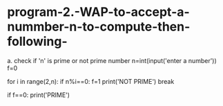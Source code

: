 # program-2.-WAP-to-accept-a-nummber-n-to-compute-then-following-
a. check if 'n' is prime or not
prime number
n=int(input('enter a number'))          
f=0

for i in range(2,n):
  if n%i==0:
    f=1
    print('NOT PRIME')
    break

if f==0:
  print('PRIME')
